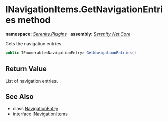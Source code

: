 # INavigationItems.GetNavigationEntries method
**namespace:** *[Serenity.Plugins](../../README.md#serenity.plugins-namespace)*   **assembly**: *[Serenity.Net.Core](../../README.md)*

Gets the navigation entries.

```csharp
public IEnumerable<NavigationEntry> GetNavigationEntries()
```

## Return Value

List of navigation entries.

## See Also

* class [NavigationEntry](../NavigationEntry.md)
* interface [INavigationItems](../INavigationItems.md)